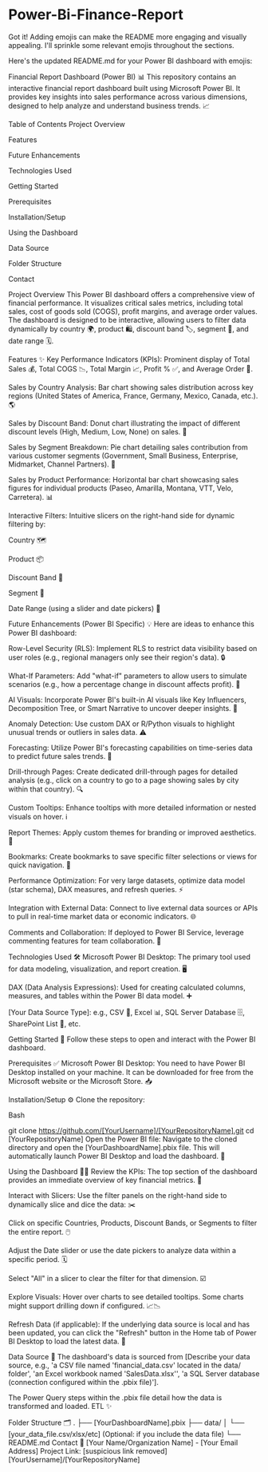 # Power-Bi-Finance-Report

Got it! Adding emojis can make the README more engaging and visually appealing. I'll sprinkle some relevant emojis throughout the sections.

Here's the updated README.md for your Power BI dashboard with emojis:

Financial Report Dashboard (Power BI) 📊
This repository contains an interactive financial report dashboard built using Microsoft Power BI. It provides key insights into sales performance across various dimensions, designed to help analyze and understand business trends. 📈

Table of Contents
Project Overview

Features

Future Enhancements

Technologies Used

Getting Started

Prerequisites

Installation/Setup

Using the Dashboard

Data Source

Folder Structure

Contact

Project Overview
This Power BI dashboard offers a comprehensive view of financial performance. It visualizes critical sales metrics, including total sales, cost of goods sold (COGS), profit margins, and average order values. The dashboard is designed to be interactive, allowing users to filter data dynamically by country 🌍, product 🛍️, discount band 🏷️, segment 👥, and date range 🗓️.

Features ✨
Key Performance Indicators (KPIs): Prominent display of Total Sales 💰, Total COGS 📉, Total Margin 📈, Profit % ✅, and Average Order 🛒.

Sales by Country Analysis: Bar chart showing sales distribution across key regions (United States of America, France, Germany, Mexico, Canada, etc.). 🌎

Sales by Discount Band: Donut chart illustrating the impact of different discount levels (High, Medium, Low, None) on sales. 🍩

Sales by Segment Breakdown: Pie chart detailing sales contribution from various customer segments (Government, Small Business, Enterprise, Midmarket, Channel Partners). 🍰

Sales by Product Performance: Horizontal bar chart showcasing sales figures for individual products (Paseo, Amarilla, Montana, VTT, Velo, Carretera). 📊

Interactive Filters: Intuitive slicers on the right-hand side for dynamic filtering by:

Country 🗺️

Product 📦

Discount Band 💸

Segment 🤝

Date Range (using a slider and date pickers) 📅

Future Enhancements (Power BI Specific) 💡
Here are ideas to enhance this Power BI dashboard:

Row-Level Security (RLS): Implement RLS to restrict data visibility based on user roles (e.g., regional managers only see their region's data). 🔒

What-If Parameters: Add "what-if" parameters to allow users to simulate scenarios (e.g., how a percentage change in discount affects profit). 🤔

AI Visuals: Incorporate Power BI's built-in AI visuals like Key Influencers, Decomposition Tree, or Smart Narrative to uncover deeper insights. 🧠

Anomaly Detection: Use custom DAX or R/Python visuals to highlight unusual trends or outliers in sales data. ⚠️

Forecasting: Utilize Power BI's forecasting capabilities on time-series data to predict future sales trends. 🔮

Drill-through Pages: Create dedicated drill-through pages for detailed analysis (e.g., click on a country to go to a page showing sales by city within that country). 🔍

Custom Tooltips: Enhance tooltips with more detailed information or nested visuals on hover. ℹ️

Report Themes: Apply custom themes for branding or improved aesthetics. 🎨

Bookmarks: Create bookmarks to save specific filter selections or views for quick navigation. 🔖

Performance Optimization: For very large datasets, optimize data model (star schema), DAX measures, and refresh queries. ⚡

Integration with External Data: Connect to live external data sources or APIs to pull in real-time market data or economic indicators. 🌐

Comments and Collaboration: If deployed to Power BI Service, leverage commenting features for team collaboration. 💬

Technologies Used 🛠️
Microsoft Power BI Desktop: The primary tool used for data modeling, visualization, and report creation. 🖥️

DAX (Data Analysis Expressions): Used for creating calculated columns, measures, and tables within the Power BI data model. ➕

[Your Data Source Type]: e.g., CSV 📝, Excel 📊, SQL Server Database 🗄️, SharePoint List 🔗, etc.

Getting Started 🚀
Follow these steps to open and interact with the Power BI dashboard.

Prerequisites ✅
Microsoft Power BI Desktop: You need to have Power BI Desktop installed on your machine. It can be downloaded for free from the Microsoft website or the Microsoft Store. 📥

Installation/Setup ⚙️
Clone the repository:

Bash

git clone https://github.com/[YourUsername]/[YourRepositoryName].git
cd [YourRepositoryName]
Open the Power BI file:
Navigate to the cloned directory and open the [YourDashboardName].pbix file. This will automatically launch Power BI Desktop and load the dashboard. 📁

Using the Dashboard 👨‍💻
Review the KPIs: The top section of the dashboard provides an immediate overview of key financial metrics. 🎯

Interact with Slicers: Use the filter panels on the right-hand side to dynamically slice and dice the data: ✂️

Click on specific Countries, Products, Discount Bands, or Segments to filter the entire report. 🖱️

Adjust the Date slider or use the date pickers to analyze data within a specific period. 🗓️

Select "All" in a slicer to clear the filter for that dimension. ☑️

Explore Visuals: Hover over charts to see detailed tooltips. Some charts might support drilling down if configured. 📈📉

Refresh Data (if applicable): If the underlying data source is local and has been updated, you can click the "Refresh" button in the Home tab of Power BI Desktop to load the latest data. 🔄

Data Source 📂
The dashboard's data is sourced from [Describe your data source, e.g., 'a CSV file named 'financial_data.csv' located in the data/ folder', 'an Excel workbook named 'SalesData.xlsx'', 'a SQL Server database (connection configured within the .pbix file)'].

The Power Query steps within the .pbix file detail how the data is transformed and loaded.  ETL ✨

Folder Structure 🗂️
.
├── [YourDashboardName].pbix
├── data/
│   └── [your_data_file.csv/xlsx/etc] (Optional: if you include the data file)
└── README.md
Contact 📧
[Your Name/Organization Name] - [Your Email Address]
Project Link: [suspicious link removed][YourUsername]/[YourRepositoryName]
